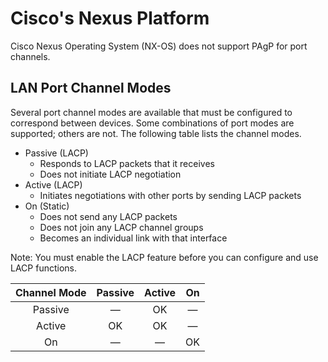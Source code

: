 # Cisco's Nexus Platform

Cisco Nexus Operating System (NX-OS) does not support PAgP for port channels.

## LAN Port Channel Modes

Several port channel modes are available that must be configured to correspond between devices. Some combinations of port modes are supported; others are not. The following table lists the channel modes.

* Passive (LACP)
    *  Responds to LACP packets that it receives
    * Does not initiate LACP negotiation
* Active (LACP)
    * Initiates negotiations with other ports by sending LACP packets
* On (Static)
    * Does not send any LACP packets
    * Does not join any LACP channel groups
    * Becomes an individual link with that interface

Note: You must enable the LACP feature before you can configure and use LACP functions.

| Channel Mode | Passive | Active | On |
|:-:|:-:|:-:|:-:|
|Passive|—|OK|—|
|Active|OK|OK|—|
|On|—|—|OK|
